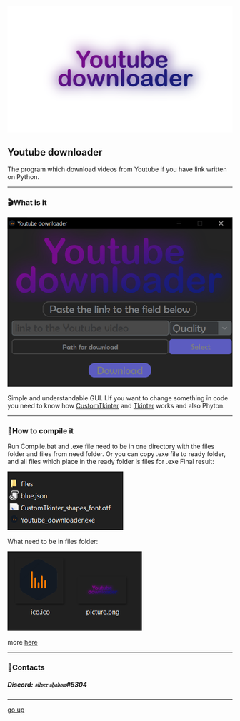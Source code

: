 <a id ="up"></a>
![LOGO](files/picture.png)

Youtube downloader
---
The program which download videos from Youtube if you have link written on Python.

***
### 🎬What is it
![LOGO](files/Screenshot.png)

Simple and understandable GUI.
Ⅰ.If you want to change something in code you need to know how [CustomTkinter](https://github.com/TomSchimansky/CustomTkinter/wiki) and  [Tkinter](https://docs.python.org/3/library/tkinter.html) works and also Phyton.

---
### 🔨How to compile it
Run Compile.bat and .exe file need to be in one directory with the files folder and files from need folder.
Or you can copy .exe file to ready folder, and all files which place in the ready folder is files for .exe
Final result:

![LOGO](files/Screenshot_1.png)

What need to be in files folder:

![LOGO](files/Screenshot_2.png)

more [here](https://github.com/TomSchimansky/CustomTkinter/wiki/Packaging)

---
### 📲Contacts
##### __Discord: 𝔰𝔦𝔩𝔳𝔢𝔯 𝔰𝔥𝔞𝔡𝔬𝔴#5304__

---
[go up](#up)
